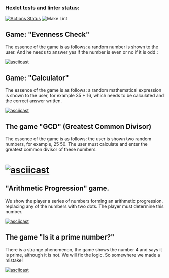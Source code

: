 ### Hexlet tests and linter status:
[![Actions Status](https://github.com/ninja095/frontend-project-lvl1/workflows/hexlet-check/badge.svg)](https://github.com/ninja095/frontend-project-lvl1/actions)
![Make Lint](https://github.com/ninja095/frontend-project-lvl1/actions/workflows/nodejs.yml/badge.svg)


## Game: "Evenness Check"

The essence of the game is as follows: a random number is shown to the user. And he needs to answer yes if the number is even or no if it is odd.:

[![asciicast](https://asciinema.org/a/FZFqX3QdyCCRxGWyy8RJsoF3j.svg)](https://asciinema.org/a/FZFqX3QdyCCRxGWyy8RJsoF3j)

## Game: "Calculator"

The essence of the game is as follows: a random mathematical expression is shown to the user, for example 35 + 16, which needs to be calculated and the correct answer written.

[![asciicast](https://asciinema.org/a/5zmJEmGmUMkYaL6UsRonqREpA.svg)](https://asciinema.org/a/5zmJEmGmUMkYaL6UsRonqREpA)

## The game "GCD" (Greatest Common Divisor)
The essence of the game is as follows: the user is shown two random numbers, for example, 25 50. The user must calculate and enter the greatest common divisor of these numbers.

[![asciicast](https://asciinema.org/a/VVHKEaEYNsQqFHo96liNnW3ne.svg)](https://asciinema.org/a/VVHKEaEYNsQqFHo96liNnW3ne)
=======

## "Arithmetic Progression" game.
We show the player a series of numbers forming an arithmetic progression, replacing any of the numbers with two dots. The player must determine this number.

[![asciicast](https://asciinema.org/a/oFnFnqt0lgzT8u90bkUbB0ezL.svg)](https://asciinema.org/a/oFnFnqt0lgzT8u90bkUbB0ezL)

## The game "Is it a prime number?"

There is a strange phenomenon, the game shows the number 4 and says it is prime, although it is not. We will fix the logic. So somewhere we made a mistake!

[![asciicast](https://asciinema.org/a/2AjaJZqKuYkV9Swuv4u3YnOB2.svg)](https://asciinema.org/a/2AjaJZqKuYkV9Swuv4u3YnOB2)
